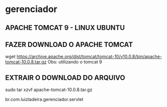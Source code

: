 
# gerenciador

## APACHE TOMCAT 9 - LINUX UBUNTU

## FAZER DOWNLOAD O APACHE TOMCAT 

wget https://archive.apache.org/dist/tomcat/tomcat-10/v10.0.8/bin/apache-tomcat-10.0.8.tar.gz
Obs: utilizando o tomcat 9

## EXTRAIR O DOWNLOAD DO ARQUIVO

sudo tar xzvf apache-tomcat-10.0.8.tar.gz

br.com.luizladeira.gerenciador.servlet

